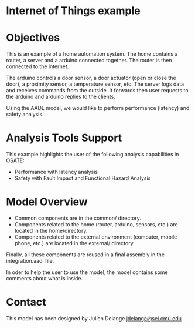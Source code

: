 Internet of Things example
==========================

# Objectives
This is an example of a home automation system. The home
contains a router, a server and a arduino connected
together. The router is then connected to the internet.

The arduino controls a door sensor, a door actuator (open or
close the door), a proximity sensor, a temperature sensor, etc.
The server logs data and receives commands from the outside.
It forwards then user requests to the arduino and arduino
replies to the clients.

Using the AADL model, we would like to perform
performance (latency) and safety analysis.

# Analysis Tools Support
This example highlights the user of the following
analysis capabilities in OSATE:
* Performance with latency analysis
* Safety with Fault Impact and Functional Hazard Analysis

# Model Overview
* Common components are in the common/ directory.
* Components related to the home (router, arduino, 
sensors, etc.) are located in the home/directory.
* Components related to the external environment
(computer, mobile phone, etc.) are located
in the external/ directory.

Finally, all these components are reused in a final
assembly in the integration.aadl file.

In oder to help the user to use the model, the model
contains some comments about what is inside.

# Contact
This model has been designed by Julien Delange <jdelange@sei.cmu.edu>